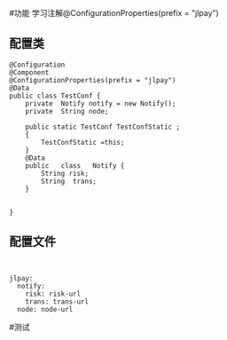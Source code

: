 #功能
学习注解@ConfigurationProperties(prefix = "jlpay")
## 配置类
```$xslt
@Configuration
@Component
@ConfigurationProperties(prefix = "jlpay")
@Data
public class TestConf {
    private  Notify notify = new Notify();
    private  String node;

    public static TestConf TestConfStatic ;
    {
        TestConfStatic =this;
    }
    @Data
    public   class   Notify {
        String risk;
        String  trans;
    }


}

```
## 配置文件
```$xslt


jlpay:
  notify:
    risk: risk-url
    trans: trans-url
  node: node-url

```
#测试
